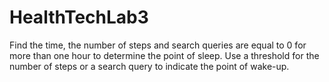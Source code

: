 # HealthTechLab3
Find the time, the number of steps and search queries are equal to 0 for more than one hour to determine the point of sleep. Use a threshold for the number of steps or a search query to indicate the point of wake-up.
